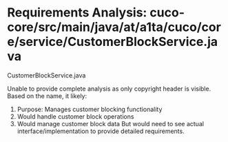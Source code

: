 # Requirements Analysis: cuco-core/src/main/java/at/a1ta/cuco/core/service/CustomerBlockService.java

CustomerBlockService.java

Unable to provide complete analysis as only copyright header is visible. Based on the name, it likely:
1. Purpose: Manages customer blocking functionality
2. Would handle customer block operations
3. Would manage customer block data
But would need to see actual interface/implementation to provide detailed requirements.